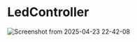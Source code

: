 # LedController

![Screenshot from 2025-04-23 22-42-08](https://github.com/user-attachments/assets/adbae425-fb5b-44a9-99ec-f626fd65bce6)
